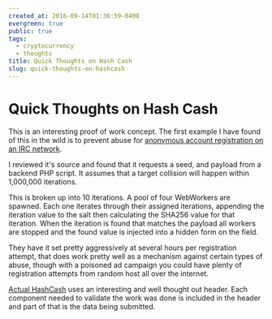 ```yaml
---
created_at: 2016-09-14T01:36:59-0400
evergreen: true
public: true
tags:
  - cryptocurrency
  - thoughts
title: Quick Thoughts on Hash Cash
slug: quick-thoughts-on-hashcash
---
```


# Quick Thoughts on Hash Cash

This is an interesting proof of work concept. The first example I have found of this in the wild is to prevent abuse for [anonymous account registration on an IRC network](https://www.hackint.org/ihashcash).

I reviewed it's source and found that it requests a seed, and payload from a backend PHP script. It assumes that a target collision will happen within 1,000,000 iterations.

This is broken up into 10 iterations. A pool of four WebWorkers are spawned. Each one iterates through their assigned iterations, appending the iteration value to the salt then calculating the SHA256 value for that iteration. When the iteration is found that matches the payload all workers are stopped and the found value is injected into a hidden form on the field.

They have it set pretty aggressively at several hours per registration attempt, that does work pretty well as a mechanism against certain types of abuse, though with a poisoned ad campaign you could have plenty of registration attempts from random host all over the internet.

[Actual HashCash](https://en.wikipedia.org/wiki/Hashcash) uses an interesting and well thought out header. Each component needed to validate the work was done is included in the header and part of that is the data being submitted.
